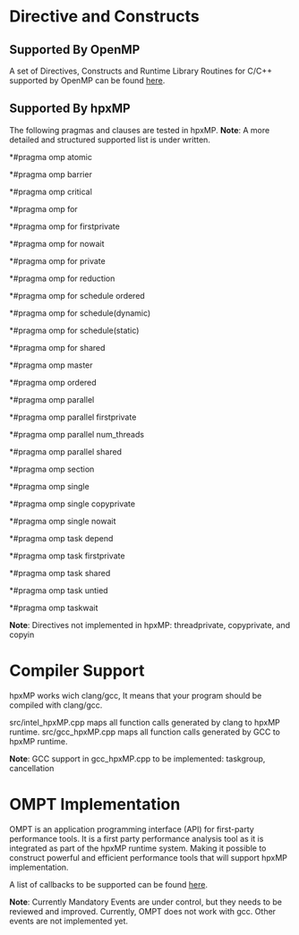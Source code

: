 
# Directive and Constructs

## Supported By OpenMP
A set of Directives, Constructs and Runtime Library Routines for C/C++ supported by OpenMP can be found 
[here](https://www.openmp.org/wp-content/uploads/OpenMP-4.5-1115-CPP-web.pdf).

## Supported By hpxMP
The following pragmas and clauses are tested in hpxMP.
**Note**: A more detailed and structured supported list is under written.

*#pragma omp atomic

*#pragma omp barrier

*#pragma omp critical

*#pragma omp for

*#pragma omp for firstprivate

*#pragma omp for nowait

*#pragma omp for private

*#pragma omp for reduction

*#pragma omp for schedule ordered

*#pragma omp for schedule(dynamic)

*#pragma omp for schedule(static)

*#pragma omp for shared

*#pragma omp master

*#pragma omp ordered

*#pragma omp parallel

*#pragma omp parallel firstprivate

*#pragma omp parallel num_threads

*#pragma omp parallel shared

*#pragma omp section

*#pragma omp single

*#pragma omp single copyprivate

*#pragma omp single nowait

*#pragma omp task depend

*#pragma omp task firstprivate

*#pragma omp task shared

*#pragma omp task untied

*#pragma omp taskwait

**Note**: Directives not implemented in hpxMP:
threadprivate, copyprivate, and copyin 

# Compiler Support
hpxMP works wich clang/gcc, 
It means that your program should be compiled with clang/gcc.

src/intel_hpxMP.cpp maps all function calls generated by clang to hpxMP runtime.
src/gcc_hpxMP.cpp maps all function calls generated by GCC to hpxMP runtime.

**Note**: GCC support in gcc_hpxMP.cpp to be implemented:
taskgroup, cancellation

# OMPT Implementation
OMPT is an application programming interface (API) for first-party performance tools. 
It is a first party performance analysis tool as it is integrated as part of the hpxMP runtime system. 
Making it possible to construct powerful and efficient performance tools that will support hpxMP implementation.

A list of callbacks to be supported can be found [here](ompt-priorities.txt).

**Note**: Currently Mandatory Events are under control, but they needs to be 
reviewed and improved. Currently, OMPT does not work with gcc.
Other events are not implemented yet. 

